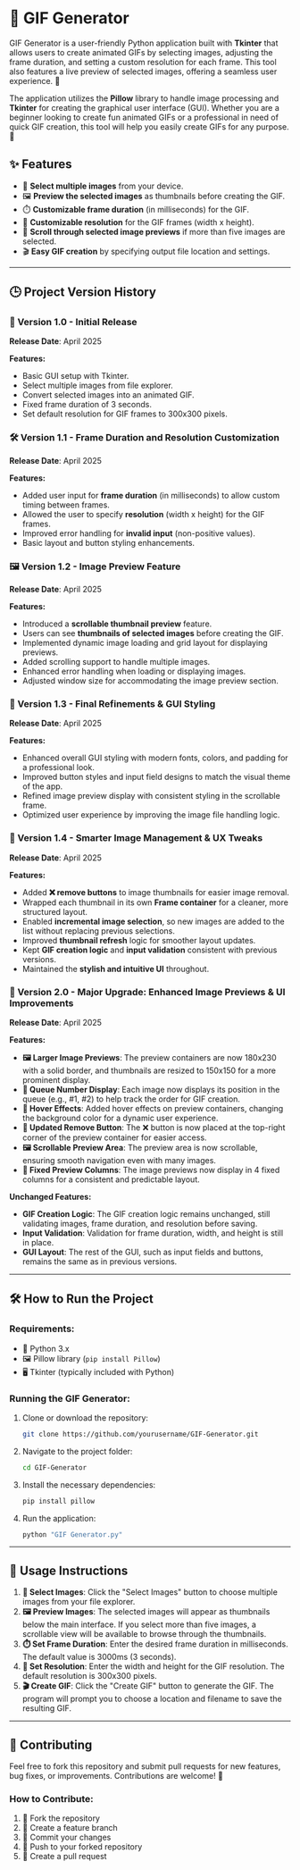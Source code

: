 # 🎥 GIF Generator

GIF Generator is a user-friendly Python application built with **Tkinter** that allows users to create animated GIFs by selecting images, adjusting the frame duration, and setting a custom resolution for each frame. This tool also features a live preview of selected images, offering a seamless user experience. 🌟

The application utilizes the **Pillow** library to handle image processing and **Tkinter** for creating the graphical user interface (GUI). Whether you are a beginner looking to create fun animated GIFs or a professional in need of quick GIF creation, this tool will help you easily create GIFs for any purpose. 🎨

## ✨ Features

- 📂 **Select multiple images** from your device.
- 🖼️ **Preview the selected images** as thumbnails before creating the GIF.
- ⏱️ **Customizable frame duration** (in milliseconds) for the GIF.
- 📏 **Customizable resolution** for the GIF frames (width x height).
- 🔄 **Scroll through selected image previews** if more than five images are selected.
- 🎬 **Easy GIF creation** by specifying output file location and settings.

---

## 🕒 Project Version History

### 🚀 Version 1.0 - Initial Release
**Release Date**: April 2025

**Features:**
- Basic GUI setup with Tkinter.
- Select multiple images from file explorer.
- Convert selected images into an animated GIF.
- Fixed frame duration of 3 seconds.
- Set default resolution for GIF frames to 300x300 pixels.

### 🛠️ Version 1.1 - Frame Duration and Resolution Customization
**Release Date**: April 2025

**Features:**
- Added user input for **frame duration** (in milliseconds) to allow custom timing between frames.
- Allowed the user to specify **resolution** (width x height) for the GIF frames.
- Improved error handling for **invalid input** (non-positive values).
- Basic layout and button styling enhancements.

### 🖼️ Version 1.2 - Image Preview Feature
**Release Date**: April 2025

**Features:**
- Introduced a **scrollable thumbnail preview** feature.
- Users can see **thumbnails of selected images** before creating the GIF.
- Implemented dynamic image loading and grid layout for displaying previews.
- Added scrolling support to handle multiple images.
- Enhanced error handling when loading or displaying images.
- Adjusted window size for accommodating the image preview section.

### 🎨 Version 1.3 - Final Refinements & GUI Styling
**Release Date**: April 2025

**Features:**
- Enhanced overall GUI styling with modern fonts, colors, and padding for a professional look.
- Improved button styles and input field designs to match the visual theme of the app.
- Refined image preview display with consistent styling in the scrollable frame.
- Optimized user experience by improving the image file handling logic.

### 🧼 Version 1.4 - Smarter Image Management & UX Tweaks  
**Release Date**: April 2025

**Features:**
- Added **❌ remove buttons** to image thumbnails for easier image removal.
- Wrapped each thumbnail in its own **Frame container** for a cleaner, more structured layout.
- Enabled **incremental image selection**, so new images are added to the list without replacing previous selections.
- Improved **thumbnail refresh** logic for smoother layout updates.
- Kept **GIF creation logic** and **input validation** consistent with previous versions.
- Maintained the **stylish and intuitive UI** throughout.

### 🚀 Version 2.0 - Major Upgrade: Enhanced Image Previews & UI Improvements  
**Release Date**: April 2025

**Features:**
- **🖼️ Larger Image Previews**: The preview containers are now 180x230 with a solid border, and thumbnails are resized to 150x150 for a more prominent display.
- **🔢 Queue Number Display**: Each image now displays its position in the queue (e.g., #1, #2) to help track the order for GIF creation.
- **🎨 Hover Effects**: Added hover effects on preview containers, changing the background color for a dynamic user experience.
- **🛑 Updated Remove Button**: The ❌ button is now placed at the top-right corner of the preview container for easier access.
- **🖼️ Scrollable Preview Area**: The preview area is now scrollable, ensuring smooth navigation even with many images.
- **📐 Fixed Preview Columns**: The image previews now display in 4 fixed columns for a consistent and predictable layout.

**Unchanged Features:**
- **GIF Creation Logic**: The GIF creation logic remains unchanged, still validating images, frame duration, and resolution before saving.
- **Input Validation**: Validation for frame duration, width, and height is still in place.
- **GUI Layout**: The rest of the GUI, such as input fields and buttons, remains the same as in previous versions.

---

## 🛠️ How to Run the Project

### Requirements:
- 🐍 Python 3.x
- 🖼️ Pillow library (`pip install Pillow`)
- 🖥️ Tkinter (typically included with Python)

### Running the GIF Generator:

1. Clone or download the repository:
    ```bash
    git clone https://github.com/yourusername/GIF-Generator.git
    ```

2. Navigate to the project folder:
    ```bash
    cd GIF-Generator
    ```

3. Install the necessary dependencies:
    ```bash
    pip install pillow
    ```

4. Run the application:
    ```bash
    python "GIF Generator.py"
    ```

---

## 📖 Usage Instructions

1. **📂 Select Images**: Click the "Select Images" button to choose multiple images from your file explorer.
2. **🖼️ Preview Images**: The selected images will appear as thumbnails below the main interface. If you select more than five images, a scrollable view will be available to browse through the thumbnails.
3. **⏱️ Set Frame Duration**: Enter the desired frame duration in milliseconds. The default value is 3000ms (3 seconds).
4. **📏 Set Resolution**: Enter the width and height for the GIF resolution. The default resolution is 300x300 pixels.
5. **🎬 Create GIF**: Click the "Create GIF" button to generate the GIF. The program will prompt you to choose a location and filename to save the resulting GIF.

---

## 🤝 Contributing

Feel free to fork this repository and submit pull requests for new features, bug fixes, or improvements. Contributions are welcome! 🌟

### How to Contribute:

1. 🍴 Fork the repository
2. 🌿 Create a feature branch
3. 💾 Commit your changes
4. 🚀 Push to your forked repository
5. 🔄 Create a pull request
